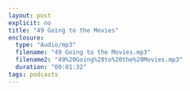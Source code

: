 ```yaml
---
layout: post
explicit: no
title: "49 Going to the Movies"
enclosure:
  type: "Audio/mp3"
  filename: "49 Going to the Movies.mp3"
  filename2: "49%20Going%20to%20the%20Movies.mp3"
  duration: "00:01:32"
tags: podcasts
---
```


